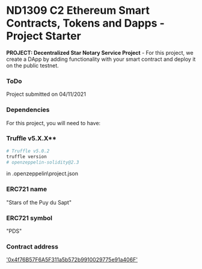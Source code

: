 # ND1309 C2 Ethereum Smart Contracts, Tokens and Dapps - Project Starter 
**PROJECT: Decentralized Star Notary Service Project** - For this project, we create a DApp by adding functionality with your smart contract and deploy it on the public testnet.

### ToDo
Project submitted on 04/11/2021

### Dependencies
For this project, you will need to have:
### Truffle v5.X.X** 
```bash
# Truffle v5.0.2
truffle version
# openzeppelin-solidity@2.3
```
in .openzeppelin\project.json
### ERC721 name
"Stars of the Puy du Sapt"
### ERC721 symbol
"PDS"
### Contract address
['0x4f76B57F6A5F311a5b572b9910029775e91a406F'](https://rinkeby.etherscan.io/address/0x4f76B57F6A5F311a5b572b9910029775e91a406F#code)
